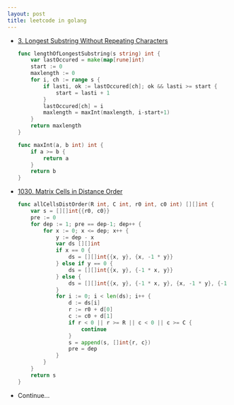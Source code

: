 ```yaml
---
layout: post
title: leetcode in golang
---
```


- [3. Longest Substring Without Repeating Characters](https://leetcode.com/problems/longest-substring-without-repeating-characters/)

  ```go
  func lengthOfLongestSubstring(s string) int {
      var lastOccured = make(map[rune]int)
      start := 0
      maxlength := 0
      for i, ch := range s {
          if lasti, ok := lastOccured[ch]; ok && lasti >= start {
              start = lasti + 1
          }
          lastOccured[ch] = i
          maxlength = maxInt(maxlength, i-start+1)
      }
      return maxlength
  }
  
  func maxInt(a, b int) int {
      if a >= b {
          return a
      }
      return b
  }
  ```

- [1030. Matrix Cells in Distance Order](https://leetcode.com/problems/matrix-cells-in-distance-order/)

  ```go
  func allCellsDistOrder(R int, C int, r0 int, c0 int) [][]int {
      var s = [][]int{{r0, c0}}
      pre := 0
      for dep := 1; pre == dep-1; dep++ {
          for x := 0; x <= dep; x++ {
              y := dep - x
              var ds [][]int
              if x == 0 {
                  ds = [][]int{{x, y}, {x, -1 * y}}
              } else if y == 0 {
                  ds = [][]int{{x, y}, {-1 * x, y}}
              } else {
                  ds = [][]int{{x, y}, {-1 * x, y}, {x, -1 * y}, {-1 * x, -1 * y}}
              }
              for i := 0; i < len(ds); i++ {
                  d := ds[i]
                  r := r0 + d[0]
                  c := c0 + d[1]
                  if r < 0 || r >= R || c < 0 || c >= C {
                      continue
                  }
                  s = append(s, []int{r, c})
                  pre = dep
              }
          }
      }
      return s
  }
  ```

- Continue...

